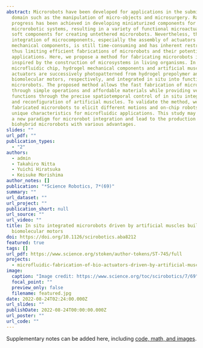 ```yaml
---
abstract: Microrobots have been developed for applications in the submillimeter
  domain such as the manipulation of micro-objects and microsurgery. Rapid
  progress has been achieved in developing miniaturized components for
  microrobotic systems, resulting in a variety of functional microactuators and
  soft components for creating untethered microrobots. Nevertheless, the
  integration of microcomponents, especially the assembly of actuators and
  mechanical components, is still time-consuming and has inherent restrictions,
  thus limiting efficient fabrications of microrobots and their potential
  applications. Here, we propose a method for fabricating microrobots in situ
  inspired by the construction of microsystems in living organisms. In a
  microfluidic chip, hydrogel mechanical components and artificial muscle
  actuators are successively photopatterned from hydrogel prepolymer and
  biomolecular motors, respectively, and integrated in situ into functional
  microrobots. The proposed method allows the fast fabrication of microrobots
  through simple operations and affordable materials while providing versatile
  functions through the precise spatiotemporal control of in situ integration
  and reconfiguration of artificial muscles. To validate the method, we
  fabricated microrobots to elicit different motions and on-chip robots with
  unique characteristics for microfluidic applications. This study may establish
  a new paradigm for microrobot integration and lead to the production of unique
  biohybrid microrobots with various advantages.
slides: ""
url_pdf: ""
publication_types:
  - "2"
authors:
  - admin
  - Takahiro Nitta
  - Yuichi Hiratsuka
  - Keisuke Morishima
author_notes: []
publication: "*Science Robotics, 7*(69)"
summary: ""
url_dataset: ""
url_project: ""
publication_short: null
url_source: ""
url_video: ""
title: In situ integrated microrobots driven by artificial muscles built from
  biomolecular motors
doi: https://doi.org/10.1126/scirobotics.aba8212
featured: true
tags: []
url_pdf: https://www.science.org/stoken/author-tokens/ST-745/full
projects:
  - microfluidic-fabrication-of-bio-actuators-driven-by-artificial-muscle
image:
  caption: "Image credit: https://www.science.org/toc/scirobotics/7/69"
  focal_point: ""
  preview_only: false
  filename: featured.jpg
date: 2022-08-24T02:24:00.000Z
url_slides: ""
publishDate: 2022-08-24T00:00:00.000Z
url_poster: ""
url_code: ""
---
```



Supplementary notes can be added here, including [code, math, and images](https://wowchemy.com/docs/writing-markdown-latex/).
